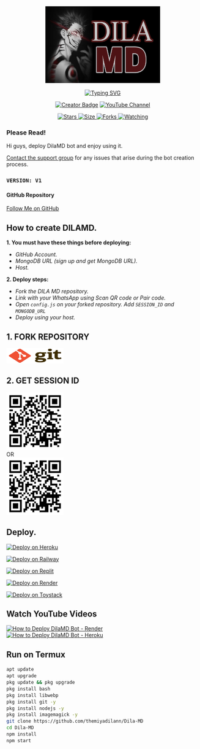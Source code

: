 <div class="repo" align="center">
 
  <a href="#">
    <img src="media/readme/img/Picsart_24-09-01_19-11-57-881.jpg" width="300" height="200" alt="KING DILA WHATSAPP BOT"></img>
    <p align="center">
      <a href="#"><img src="http://readme-typing-svg.herokuapp.com?color=ffffff&center=true&vCenter=true&multiline=false&lines=DILA+MD+WHATSAPP+BOT" alt="Typing SVG"></a>
    </p>
    <p align="center">
      <a href="#"><img title="Creator" src="https://img.shields.io/badge/Creator-MrDila-white.svg?style=for-the-badge&logo=github&color=white" alt="Creator Badge"></a>
      <a href="https://youtube.com/@dila_lk">
        <img title="YouTube Channel" src="https://img.shields.io/badge/YouTube-Subscribe-white.svg?style=for-the-badge&logo=youtube&color=red" alt="YouTube Channel">
      </a>
    </p>
    <p align="center">
      <a href="https://github.com/themiyadilann/Dila-MD">
        <img title="GitHub Repo Stars" src="https://img.shields.io/github/stars/themiyadilann/Dila-MD?style=flat-square&color=white" alt="Stars">
      </a>
      <a href="https://github.com/themiyadilann/Dila-MD">
        <img title="Repo Size" src="https://img.shields.io/github/repo-size/themiyadilann/Dila-MD?style=flat-square&color=white" alt="Size">
      </a>
      <a href="https://github.com/themiyadilann/Dila-MD/fork">
        <img title="Forks" src="https://img.shields.io/github/forks/themiyadilann/Dila-MD?style=flat-square&color=white" alt="Forks">
      </a>
      <a href="https://github.com/themiyadilann/Dila-MD/watchers">
        <img title="Watching" src="https://img.shields.io/github/watchers/themiyadilann/Dila-MD?style=flat-square&color=white" alt="Watching">
      </a>
      <a href="https://github.com/themiyadilann/Dila-MD/branches">

   
  </a>
</div>

### Please Read!
Hi guys, deploy DilaMD bot and enjoy using it.

[Contact the support group](https://t.me/dilalk) for any issues that arise during the bot creation process. 

### `VERSION: V1`

#### GitHub Repository
[Follow Me on GitHub](https://github.com/themiyadilann/Dila-MD)

## How to create DILAMD.
**1. You must have these things before deploying:**
- _GitHub Account._
- _MongoDB URL (sign up and get MongoDB URL)._
- _Host._

**2. Deploy steps:**
- _Fork the  DILA MD repository._
- _Link with your WhatsApp using Scan QR code or Pair code._
- _Open `config.js` on your forked repository. Add `SESSION_ID` and `MONGODB_URL`_
- _Deploy using your host._

## 1. FORK REPOSITORY
<a href="https://github.com/themiyadilann/Dila-MD/fork"> <img src="media/readme/img/exlirdnpatmqwj7wkxh8.jpg" width="150" height="40" alt="Fork Repository"> </a>

## 2. GET SESSION ID
<a href="https://Dilamdbot.vercel.app"> <img src="media/readme/img/facebook.png" width="150" height="150" alt="Get Session ID"> </a></br>
    OR   
<a href="https://Dilamdbot.vercel.app"> <img src="media/readme/img/facebook.png" width="150" height="150" alt="Get Session ID"> </a>
</br>

## Deploy.
[![Deploy on Heroku](https://img.shields.io/badge/dila_deploy_on_heroku-7300d8?style=for-the-badge&logo=heroku&logoColor=white)](https://heroku.com/deploy?template=https://github.com/themiyadilann/Dila-MD)
  
[![Deploy on Railway](https://img.shields.io/badge/dila_deploy_on_railway-00c851?style=for-the-badge&logo=railway&logoColor=white)](https://railway.app?referralCode=king-dila)
   
[![Deploy on Replit](https://img.shields.io/badge/dila_deploy_on_replit-ff4000?style=for-the-badge&logo=replit&logoColor=white)](https://replit.com/)
   
[![Deploy on Render](https://img.shields.io/badge/dila_deploy_on_render-3f0f3f?style=for-the-badge&logo=render&logoColor=white)](https://docs.render.com/free)

[![Deploy on Toystack](https://img.shields.io/badge/dila_deploy_on_toystack-ff8c00?style=for-the-badge&logo=render&logoColor=white)](https://toystack.ai)

## Watch YouTube Videos

<a href="https://youtu.be/7PJ5_gYJ9CM?si=qpSW7aDLlJrVuVey" target="_blank">
  <img src="https://img.youtube.com/vi/7PJ5_gYJ9CM/hqdefault.jpg" alt="How to Deploy DilaMD Bot - Render" width="320" height="180" style="border: none; cursor: pointer;">
</a>

<a href="https://youtu.be/aPPDOI5shq4?si=bSjQgjgAhQcAeTm7" target="_blank">
  <img src="https://img.youtube.com/vi/aPPDOI5shq4/hqdefault.jpg" alt="How to Deploy DilaMD Bot - Heroku" width="320" height="180" style="border: none; cursor: pointer;">
</a>

## Run on Termux
```bash
apt update
apt upgrade
pkg update && pkg upgrade
pkg install bash
pkg install libwebp
pkg install git -y
pkg install nodejs -y 
pkg install imagemagick -y
git clone https://github.com/themiyadilann/Dila-MD
cd Dila-MD
npm install
npm start
